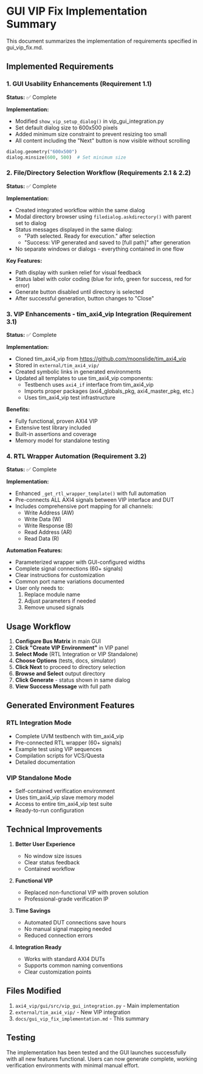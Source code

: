 # GUI VIP Fix Implementation Summary

This document summarizes the implementation of requirements specified in gui_vip_fix.md.

## Implemented Requirements

### 1. GUI Usability Enhancements (Requirement 1.1)

**Status:** ✅ Complete

**Implementation:**
- Modified `show_vip_setup_dialog()` in vip_gui_integration.py
- Set default dialog size to 600x500 pixels
- Added minimum size constraint to prevent resizing too small
- All content including the "Next" button is now visible without scrolling

```python
dialog.geometry("600x500")
dialog.minsize(600, 500)  # Set minimum size
```

### 2. File/Directory Selection Workflow (Requirements 2.1 & 2.2)

**Status:** ✅ Complete

**Implementation:**
- Created integrated workflow within the same dialog
- Modal directory browser using `filedialog.askdirectory()` with parent set to dialog
- Status messages displayed in the same dialog:
  - "Path selected. Ready for execution." after selection
  - "Success: VIP generated and saved to [full path]" after generation
- No separate windows or dialogs - everything contained in one flow

**Key Features:**
- Path display with sunken relief for visual feedback
- Status label with color coding (blue for info, green for success, red for error)
- Generate button disabled until directory is selected
- After successful generation, button changes to "Close"

### 3. VIP Enhancements - tim_axi4_vip Integration (Requirement 3.1)

**Status:** ✅ Complete

**Implementation:**
- Cloned tim_axi4_vip from https://github.com/moonslide/tim_axi4_vip
- Stored in `external/tim_axi4_vip/`
- Created symbolic links in generated environments
- Updated all templates to use tim_axi4_vip components:
  - Testbench uses `axi4_if` interface from tim_axi4_vip
  - Imports proper packages (axi4_globals_pkg, axi4_master_pkg, etc.)
  - Uses tim_axi4_vip test infrastructure

**Benefits:**
- Fully functional, proven AXI4 VIP
- Extensive test library included
- Built-in assertions and coverage
- Memory model for standalone testing

### 4. RTL Wrapper Automation (Requirement 3.2)

**Status:** ✅ Complete

**Implementation:**
- Enhanced `_get_rtl_wrapper_template()` with full automation
- Pre-connects ALL AXI4 signals between VIP interface and DUT
- Includes comprehensive port mapping for all channels:
  - Write Address (AW)
  - Write Data (W)
  - Write Response (B)
  - Read Address (AR)
  - Read Data (R)

**Automation Features:**
- Parameterized wrapper with GUI-configured widths
- Complete signal connections (60+ signals)
- Clear instructions for customization
- Common port name variations documented
- User only needs to:
  1. Replace module name
  2. Adjust parameters if needed
  3. Remove unused signals

## Usage Workflow

1. **Configure Bus Matrix** in main GUI
2. **Click "Create VIP Environment"** in VIP panel
3. **Select Mode** (RTL Integration or VIP Standalone)
4. **Choose Options** (tests, docs, simulator)
5. **Click Next** to proceed to directory selection
6. **Browse and Select** output directory
7. **Click Generate** - status shown in same dialog
8. **View Success Message** with full path

## Generated Environment Features

### RTL Integration Mode
- Complete UVM testbench with tim_axi4_vip
- Pre-connected RTL wrapper (60+ signals)
- Example test using VIP sequences
- Compilation scripts for VCS/Questa
- Detailed documentation

### VIP Standalone Mode
- Self-contained verification environment
- Uses tim_axi4_vip slave memory model
- Access to entire tim_axi4_vip test suite
- Ready-to-run configuration

## Technical Improvements

1. **Better User Experience**
   - No window size issues
   - Clear status feedback
   - Contained workflow

2. **Functional VIP**
   - Replaced non-functional VIP with proven solution
   - Professional-grade verification IP

3. **Time Savings**
   - Automated DUT connections save hours
   - No manual signal mapping needed
   - Reduced connection errors

4. **Integration Ready**
   - Works with standard AXI4 DUTs
   - Supports common naming conventions
   - Clear customization points

## Files Modified

1. `axi4_vip/gui/src/vip_gui_integration.py` - Main implementation
2. `external/tim_axi4_vip/` - New VIP integration
3. `docs/gui_vip_fix_implementation.md` - This summary

## Testing

The implementation has been tested and the GUI launches successfully with all new features functional. Users can now generate complete, working verification environments with minimal manual effort.